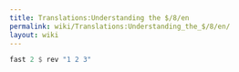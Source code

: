 ```yaml
---
title: Translations:Understanding the $/8/en
permalink: wiki/Translations:Understanding_the_$/8/en/
layout: wiki
---
```


``` Haskell
fast 2 $ rev "1 2 3"
```
